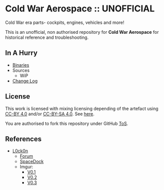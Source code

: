 # Cold War Aerospace :: UNOFFICIAL

Cold War era parts- cockpits, engines, vehicles and more!

This is an unofficial, non authorised repository for **Cold War Aerospace** for historical reference and troubleshooting.


## In A Hurry

* [Binaries](https://github.com/net-lisias-ksph/ColdWarAerospace/tree/Archive)
* Sources
	+ WiP
* [Change Log](./CHANGE_LOG.md)


## License

This work is licensed with mixing licensing depending of the artefact using [CC-BY 4.0](https://creativecommons.org/licenses/by/4.0/) and/or [CC-BY-SA 4.0](https://creativecommons.org/licenses/by-nc-sa/4.0/). See [here](./LICENSE).

You are authorised to fork this repository under GitHub [ToS](https://help.github.com/articles/github-terms-of-service/).


## References

* [L0ck0n](https://forum.kerbalspaceprogram.com/index.php?/profile/179874-l0ck0n/)
	+ [Forum](https://forum.kerbalspaceprogram.com/index.php?/topic/196992-*)
	+ [SpaceDock](https://spacedock.info/mod/2535/ColdWarAerospace#info)
	+ Imgur:
		- [V0.1](https://imgur.com/a/BHRkQ1D)
		- [V0.2](https://imgur.com/a/Dp74HYm)
		- [V0.3](https://imgur.com/a/Z2aQZs3)
